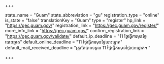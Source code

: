 +++

state_name = "Guam"
state_abbreviation = "gu"
registration_type = "online"
is_state = "false"
translationKey = "Guam"
type = "register"
hp_link = "https://gec.guam.gov/"
registration_link = "https://gec.guam.gov/register/"
more_info_link = "https://gec.guam.gov/"
confirm_registration_link = "https://gec.guam.gov/validate/"
default_ip_deadline = "11 ថ្ងៃធ្វើការមុនថ្ងៃបោះឆ្នោត"
default_online_deadline = "11 ថ្ងៃធ្វើការមុនថ្ងៃបោះឆ្នោត"
default_mail_received_deadline = "ត្រូវតែបានទទួល 11 ថ្ងៃធ្វើការមុនថ្ងៃបោះឆ្នោត។ "

+++